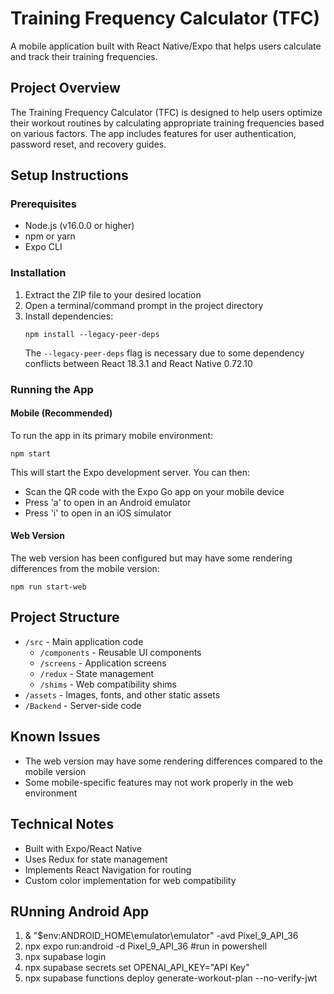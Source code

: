 # Training Frequency Calculator (TFC)

A mobile application built with React Native/Expo that helps users calculate and track their training frequencies.

## Project Overview

The Training Frequency Calculator (TFC) is designed to help users optimize their workout routines by calculating appropriate training frequencies based on various factors. The app includes features for user authentication, password reset, and recovery guides.

## Setup Instructions

### Prerequisites

- Node.js (v16.0.0 or higher)
- npm or yarn
- Expo CLI

### Installation

1. Extract the ZIP file to your desired location
2. Open a terminal/command prompt in the project directory
3. Install dependencies:
   ```
   npm install --legacy-peer-deps
   ```
   The `--legacy-peer-deps` flag is necessary due to some dependency conflicts between React 18.3.1 and React Native 0.72.10

### Running the App

#### Mobile (Recommended)

To run the app in its primary mobile environment:

```
npm start
```

This will start the Expo development server. You can then:
- Scan the QR code with the Expo Go app on your mobile device
- Press 'a' to open in an Android emulator
- Press 'i' to open in an iOS simulator

#### Web Version

The web version has been configured but may have some rendering differences from the mobile version:

```
npm run start-web
```

## Project Structure

- `/src` - Main application code
  - `/components` - Reusable UI components
  - `/screens` - Application screens
  - `/redux` - State management
  - `/shims` - Web compatibility shims
- `/assets` - Images, fonts, and other static assets
- `/Backend` - Server-side code

## Known Issues

- The web version may have some rendering differences compared to the mobile version
- Some mobile-specific features may not work properly in the web environment

## Technical Notes

- Built with Expo/React Native
- Uses Redux for state management
- Implements React Navigation for routing
- Custom color implementation for web compatibility

## RUnning Android App
1. & "$env:ANDROID_HOME\emulator\emulator" -avd Pixel_9_API_36
2. npx expo run:android -d Pixel_9_API_36 #run in powershell
3. npx supabase login 
4. npx supabase secrets set OPENAI_API_KEY="API Key"
5. npx supabase functions deploy generate-workout-plan --no-verify-jwt 
